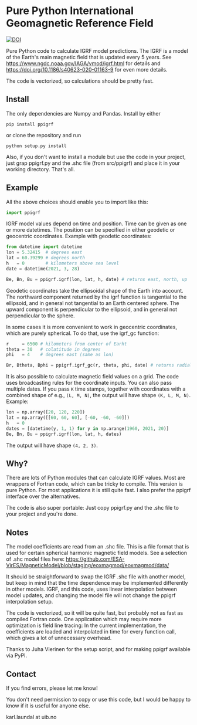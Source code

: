 # Pure Python International Geomagnetic Reference Field
[![DOI](https://zenodo.org/badge/352365168.svg)](https://zenodo.org/badge/latestdoi/352365168)

Pure Python code to calculate IGRF model predictions. The IGRF is a model of the Earth's main magnetic field that is updated every 5 years.
See https://www.ngdc.noaa.gov/IAGA/vmod/igrf.html for details and https://doi.org/10.1186/s40623-020-01163-9 for even more details.

The code is vectorized, so calculations should be pretty fast.  


## Install
The only dependencies are Numpy and Pandas. Install by either
```
pip install ppigrf
```
or clone the repository and run 
```
python setup.py install
```

Also, if you don't want to install a module but use the code in your project, just grap ppigrf.py and the .shc file (from src/ppigrf) and place it in your working directory. That's all. 

## Example
All the above choices should enable you to import like this:
```python
import ppigrf
```
IGRF model values depend on time and position. Time can be given as one or more datetimes. The position can be specified in either geodetic or geocentric coordinates. Example with geodetic coordinates:
```python
from datetime import datetime
lon = 5.32415  # degrees east
lat = 60.39299 # degrees north
h   = 0        # kilometers above sea level
date = datetime(2021, 3, 28)

Be, Bn, Bu = ppigrf.igrf(lon, lat, h, date) # returns east, north, up
```
Geodetic coordinates take the ellipsoidal shape of the Earth into account. The northward component returned by the igrf function is tangential to the ellipsoid, and in general not tangential to an Earth centered sphere. The upward component is perpendicular to the ellipsoid, and in general not perpendicular to the sphere. 

In some cases it is more convenient to work in geocentric coordinates, which are purely spherical. To do that, use the igrf_gc function:
```python
r     = 6500 # kilometers from center of Earht
theta = 30   # colatitude in degrees
phi   = 4    # degrees east (same as lon)

Br, Btheta, Bphi = ppigrf.igrf_gc(r, theta, phi, date) # returns radial, south, east
```

It is also possible to calculate magnetic field values on a grid. The code uses broadcasting rules for the coordinate inputs. You can also pass multiple dates. If you pass `K` time stamps, together with coordinates with a combined shape of e.g., `(L, M, N)`, the output will have shape `(K, L, M, N)`. Example:
```python
lon = np.array([20, 120, 220])
lat = np.array([[60, 60, 60], [-60, -60, -60]])
h   = 0
dates = [datetime(y, 1, 1) for y in np.arange(1960, 2021, 20)]
Be, Bn, Bu = ppigrf.igrf(lon, lat, h, dates)
```
The output will have shape `(4, 2, 3)`.

## Why?
There are lots of Python modules that can calculate IGRF values. Most are wrappers of Fortran code, which can be tricky to compile. This version is pure Python. For most applications it is still quite fast. I also prefer the ppigrf interface over the alternatives. 

The code is also super portable: Just copy ppigrf.py and the .shc file to your project and you're done.

## Notes
The model coefficients are read from an .shc file. This is a file format that is used for certain spherical harmonic magnetic field models. See a selection of .shc model files here:
https://github.com/ESA-VirES/MagneticModel/blob/staging/eoxmagmod/eoxmagmod/data/

It should be straightforward to swap the IGRF .shc file with another model, but keep in mind that the time dependence may be implemented differently in other models. IGRF, and this code, uses linear interpolation between model updates, and changing the model file will not change the ppigrf interpolation setup. 

The code is vectorized, so it will be quite fast, but probably not as fast as compiled Fortran code. One application which may require more optimization is field line tracing: In the current implementation, the coefficients are loaded and interpolated in time for every function call, which gives a lot of unnecessary overhead.

Thanks to Juha Vierinen for the setup script, and for making ppigrf available via PyPI.

## Contact
If you find errors, please let me know! 

You don't need permission to copy or use this code, but I would be happy to know if it is useful for anyone else. 

karl.laundal at uib.no
